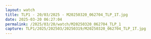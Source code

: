 ```yaml
---
layout: watch
title: TLP1 - 20/03/2025 - M20250320_062704_TLP_1T.jpg
date: 2025-03-20 06:27:04
permalink: /2025/03/20/watch/M20250320_062704_TLP_1
capture: TLP1/2025/202503/20250319/M20250320_062704_TLP_1T.jpg
---
```

